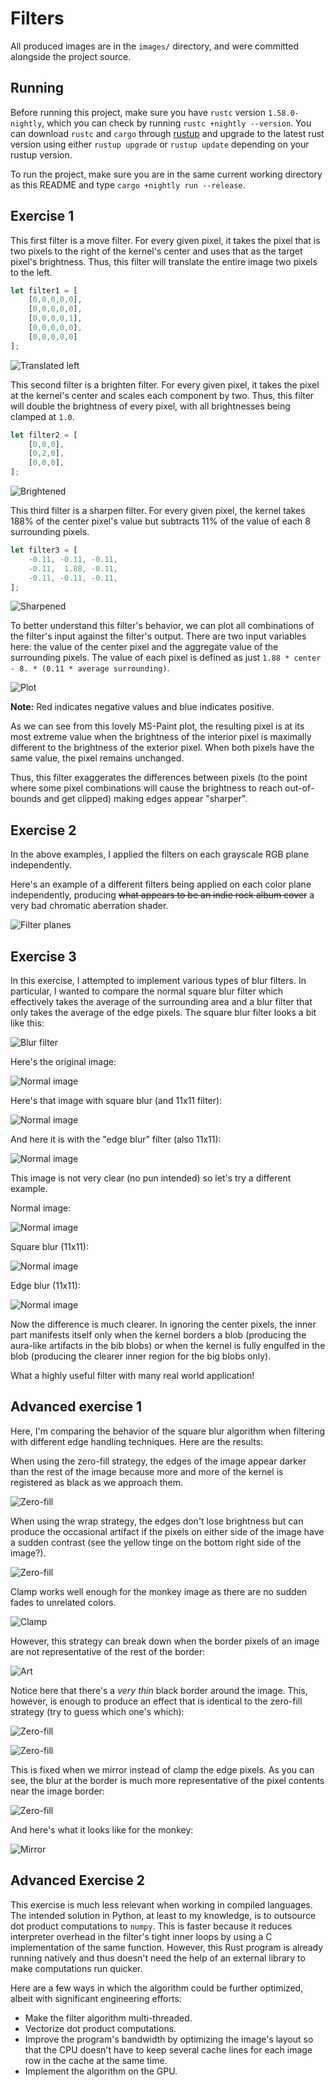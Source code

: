 # Filters

All produced images are in the `images/` directory, and were committed alongside the project source.

## Running

Before running this project, make sure you have `rustc` version `1.58.0-nightly`, which you can check by running `rustc +nightly --version`. You can download `rustc` and `cargo` through [rustup](https://rustup.rs/) and upgrade to the latest rust version using either `rustup upgrade` or `rustup update` depending on your rustup version.

To run the project, make sure you are in the same current working directory as this README and type `cargo +nightly run --release`.

## Exercise 1

This first filter is a move filter. For every given pixel, it takes the pixel that is two pixels to the right of the kernel's center and uses that as the target pixel's brightness. Thus, this filter will translate the entire image two pixels to the left.
```rust
let filter1 = [
    [0,0,0,0,0],
    [0,0,0,0,0],
    [0,0,0,0,1],
    [0,0,0,0,0],
    [0,0,0,0,0]
];
```

![Translated left](images/exercise_1_filter_1.png)

This second filter is a brighten filter. For every given pixel, it takes the pixel at the kernel's center and scales each component by two. Thus, this filter will double the brightness of every pixel, with all brightnesses being clamped at `1.0`.

```rust
let filter2 = [
    [0,0,0],
    [0,2,0],
    [0,0,0],
];
```

![Brightened](images/exercise_1_filter_2.png)

This third filter is a sharpen filter. For every given pixel, the kernel takes 188% of the center pixel's value but subtracts 11% of the value of each 8 surrounding pixels.

```rust
let filter3 = [
    -0.11, -0.11, -0.11,
    -0.11,  1.88, -0.11,
    -0.11, -0.11, -0.11,
];
```

![Sharpened](images/exercise_1_filter_3.png)

To better understand this filter's behavior, we can plot all combinations of the filter's input against the filter's output. There are two input variables here: the value of the center pixel and the aggregate value of the surrounding pixels. The value of each pixel is defined as just `1.88 * center - 8. * (0.11 * average surrounding)`.

![Plot](images/edited/plot.png)

**Note:** Red indicates negative values and blue indicates positive.

As we can see from this lovely MS-Paint plot, the resulting pixel is at its most extreme value when the brightness of the
interior pixel is maximally different to the brightness of the exterior pixel. When both pixels have the same value, the
pixel remains unchanged.

Thus, this filter exaggerates the differences between pixels (to the point where some pixel combinations will cause the
brightness to reach out-of-bounds and get clipped) making edges appear "sharper".

## Exercise 2

In the above examples, I applied the filters on each grayscale RGB plane independently.

Here's an example of a different filters being applied on each color plane independently, producing ~~what appears to be
an indie rock album cover~~ a very bad chromatic aberration shader.

![Filter planes](images/exercise_2.png)

## Exercise 3

In this exercise, I attempted to implement various types of blur filters. In particular, I wanted to compare the normal square blur filter which effectively takes the average of the surrounding area and a blur filter that only takes the average of the edge pixels. The square blur filter looks a bit like this:

![Blur filter](images/edited/blur_filter.png)

Here's the original image:

![Normal image](images/in/color-monke.jpg)

Here's that image with square blur (and 11x11 filter):

![Normal image](images/exercise_3_square_blur.png)

And here it is with the "edge blur" filter (also 11x11):

![Normal image](images/exercise_3_edge_blur.png)

This image is not very clear (no pun intended) so let's try a different example.

Normal image:

![Normal image](images/in/blobs.png)

Square blur (11x11):

![Normal image](images/exercise_3_square_blur_blobs.png)

Edge blur (11x11):

![Normal image](images/exercise_3_edge_blur_blobs.png)

Now the difference is much clearer. In ignoring the center pixels, the inner part manifests itself only when the kernel
borders a blob (producing the aura-like artifacts in the bib blobs) or when the kernel is fully engulfed in the blob
(producing the clearer inner region for the big blobs only).

What a highly useful filter with many real world application!

## Advanced exercise 1

Here, I'm comparing the behavior of the square blur algorithm when filtering with different edge handling techniques. Here are the results:

When using the zero-fill strategy, the edges of the image appear darker than the rest of the image because more and more of the kernel is registered as black as we approach them.

![Zero-fill](images/exercise_3_square_blur.png)

When using the wrap strategy, the edges don't lose brightness but can produce the occasional artifact if the pixels on either side of the image have a sudden contrast (see the yellow tinge on the bottom right side of the image?). 

![Zero-fill](images/exercise_adv_1_blur_wrap.png)

Clamp works well enough for the monkey image as there are no sudden fades to unrelated colors.

![Clamp](images/exercise_adv_1_blur_clamp.png)

However, this strategy can break down when the border pixels of an image are not representative of the rest of the border:

![Art](images/in/art.png)

Notice here that there's a *very thin* black border around the image. This, however, is enough to produce an effect that is identical to the zero-fill strategy (try to guess which one's which):

![Zero-fill](images/exercise_adv_1_blur_zero_art.png)

![Zero-fill](images/exercise_adv_1_blur_clamp_art.png)

This is fixed when we mirror instead of clamp the edge pixels. As you can see, the blur at the border is much more representative of the pixel contents near the image border:

![Zero-fill](images/exercise_adv_1_blur_mirror_art.png)

And here's what it looks like for the monkey:

![Mirror](images/exercise_adv_1_blur_mirror.png)

## Advanced Exercise 2

This exercise is much less relevant when working in compiled languages. The intended solution in Python, at least to my knowledge, is to outsource dot product computations to `numpy`. This is faster because it reduces interpreter overhead in the filter's tight inner loops by using a C implementation of the same function. However, this Rust program is already running natively and thus doesn't need the help of an external library to make computations run quicker.

Here are a few ways in which the algorithm could be further optimized, albeit with significant engineering efforts:

- Make the filter algorithm multi-threaded.
- Vectorize dot product computations.
- Improve the program's bandwidth by optimizing the image's layout so that the CPU doesn't have to keep several cache lines for each image row in the cache at the same time.
- Implement the algorithm on the GPU.
